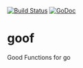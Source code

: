 [![Build Status](https://travis-ci.org/donomii/goof.svg?branch=master)](https://travis-ci.org/donomii/goof)
[![GoDoc](https://godoc.org/github.com/donomii/goof?status.svg)](https://godoc.org/github.com/donomii/goof)


# goof
Good Functions for go
